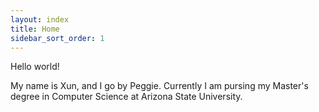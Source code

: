 ```yaml
---
layout: index
title: Home
sidebar_sort_order: 1
---
```


Hello world!

My name is Xun, and I go by Peggie. Currently I am pursing my Master's degree in Computer Science at Arizona State University.
